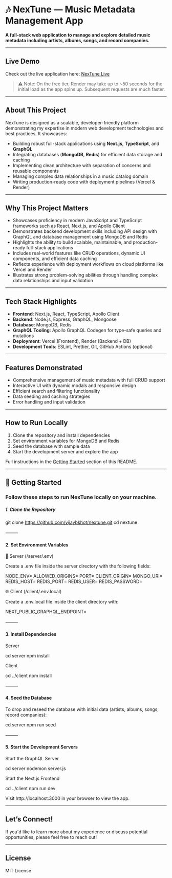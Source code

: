 # 🎶 NexTune — Music Metadata Management App

**A full-stack web application to manage and explore detailed music metadata including artists, albums, songs, and record companies.**

---

## Live Demo
Check out the live application here: [NexTune Live](https://nex-tune.vercel.app/)

> ⚠️ Note: On the free tier, Render may take up to ~50 seconds for the initial load as the app spins up. Subsequent requests are much faster.

---


## About This Project

NexTune is designed as a scalable, developer-friendly platform demonstrating my expertise in modern web development technologies and best practices. It showcases:

- Building robust full-stack applications using **Next.js**, **TypeScript**, and **GraphQL**
- Integrating databases (**MongoDB**, **Redis**) for efficient data storage and caching
- Implementing clean architecture with separation of concerns and reusable components
- Managing complex data relationships in a music catalog domain
- Writing production-ready code with deployment pipelines (Vercel & Render)

---

## Why This Project Matters

- Showcases proficiency in modern JavaScript and TypeScript frameworks such as React, Next.js, and Apollo Client  
- Demonstrates backend development skills including API design with GraphQL and database management using MongoDB and Redis  
- Highlights the ability to build scalable, maintainable, and production-ready full-stack applications  
- Includes real-world features like CRUD operations, dynamic UI components, and efficient data caching  
- Reflects experience with deployment workflows on cloud platforms like Vercel and Render  
- Illustrates strong problem-solving abilities through handling complex data relationships and input validation  

---

## Tech Stack Highlights

- **Frontend**: Next.js, React, TypeScript, Apollo Client  
- **Backend**: Node.js, Express, GraphQL, Mongoose  
- **Database**: MongoDB, Redis  
- **GraphQL Tooling**: Apollo GraphQL Codegen for type-safe queries and mutations  
- **Deployment**: Vercel (Frontend), Render (Backend + DB)  
- **Development Tools**: ESLint, Prettier, Git, GitHub Actions (optional)  

---

## Features Demonstrated

- Comprehensive management of music metadata with full CRUD support  
- Interactive UI with dynamic modals and responsive design  
- Efficient search and filtering functionality  
- Data seeding and caching strategies  
- Error handling and input validation  

---

## How to Run Locally

1. Clone the repository and install dependencies  
2. Set environment variables for MongoDB and Redis  
3. Seed the database with sample data  
4. Start the development server and explore the app  

Full instructions in the [Getting Started](#getting-started) section of this README.

---


## 🚀 Getting Started

### Follow these steps to run NexTune locally on your machine.

##### 1. Clone the Repository

git clone https://github.com/vijaybkhot/nextune.git
cd nextune


⸻

#### 2. Set Environment Variables

🔧 Server (/server/.env)

Create a .env file inside the server directory with the following fields:

NODE_ENV=
ALLOWED_ORIGINS=
PORT=
CLIENT_ORIGIN=
MONGO_URI=
REDIS_HOST=
REDIS_PORT=
REDIS_USER=
REDIS_PASSWORD=

🌐 Client (/client/.env.local)

Create a .env.local file inside the client directory with:

NEXT_PUBLIC_GRAPHQL_ENDPOINT=


⸻

#### 3. Install Dependencies

Server

cd server
npm install

Client

cd ../client
npm install


⸻

#### 4. Seed the Database

To drop and reseed the database with initial data (artists, albums, songs, record companies):

cd server
npm run seed


⸻

#### 5. Start the Development Servers

Start the GraphQL Server

cd server
nodemon server.js

Start the Next.js Frontend

cd ../client
npm run dev

Visit http://localhost:3000 in your browser to view the app.

---


## Let’s Connect!

If you'd like to learn more about my experience or discuss potential opportunities, please feel free to reach out!

---

## License

MIT License
